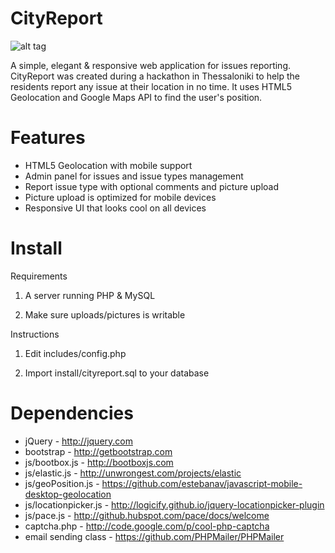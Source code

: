 CityReport
==========
![alt tag](https://lh3.googleusercontent.com/ZtoRGxlQzbyBzoyBXZxzJgrY3U40MJgZm1vrfVk0Lzc=w540-h300)

A simple, elegant &amp; responsive web application for issues reporting. CityReport was created during a hackathon in Thessaloniki to help the residents report any issue at their location in no time. It uses HTML5 Geolocation and Google Maps API to find the user's position.


Features
===========
 - HTML5 Geolocation with mobile support
 - Admin panel for issues and issue types management
 - Report issue type with optional comments and picture upload
 - Picture upload is optimized for mobile devices
 - Responsive UI that looks cool on all devices


Install
===========
Requirements

1) A server running PHP & MySQL

2) Make sure uploads/pictures is writable

Instructions

1) Edit includes/config.php

2) Import install/cityreport.sql to your database


Dependencies
===========

 - jQuery - http://jquery.com
 - bootstrap - http://getbootstrap.com
 - js/bootbox.js - http://bootboxjs.com
 - js/elastic.js - http://unwrongest.com/projects/elastic
 - js/geoPosition.js - https://github.com/estebanav/javascript-mobile-desktop-geolocation
 - js/locationpicker.js - http://logicify.github.io/jquery-locationpicker-plugin
 - js/pace.js - http://github.hubspot.com/pace/docs/welcome
 - captcha.php - http://code.google.com/p/cool-php-captcha
 - email sending class - https://github.com/PHPMailer/PHPMailer

